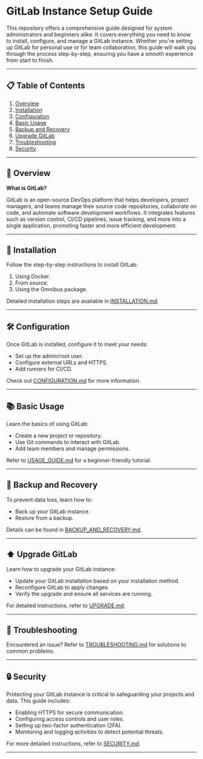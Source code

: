 # GitLab Instance Setup Guide

This repository offers a comprehensive guide designed for system administrators and beginners alike. It covers everything you need to know to install, configure, and manage a GitLab instance. Whether you're setting up GitLab for personal use or for team collaboration, this guide will walk you through the process step-by-step, ensuring you have a smooth experience from start to finish.

---

## 📋 Table of Contents

1. [Overview](#-overview)
2. [Installation](#-installation)
3. [Configuration](#-configuration)
4. [Basic Usage](#-basic-usage)
5. [Backup and Recovery](#-backup-and-recovery)
6. [Upgrade GitLab](#-upgrade-gitlab)
7. [Troubleshooting](#-troubleshooting)
8. [Security](#-security)

---

## 🌟 Overview

**What is GitLab?**

GitLab is an open-source DevOps platform that helps developers, project managers, and teams manage their source code repositories, collaborate on code, and automate software development workflows. It integrates features such as version control, CI/CD pipelines, issue tracking, and more into a single application, promoting faster and more efficient development.

---

## 🚀 Installation

Follow the step-by-step instructions to install GitLab:

1. Using Docker.
2. From source.
3. Using the Omnibus package.

Detailed installation steps are available in [INSTALLATION.md](INSTALLATION.md).

---

## 🛠 Configuration

Once GitLab is installed, configure it to meet your needs:

- Set up the admin/root user.
- Configure external URLs and HTTPS.
- Add runners for CI/CD.

Check out [CONFIGURATION.md](CONFIGURATION.md) for more information.

---

## 📚 Basic Usage

Learn the basics of using GitLab:

- Create a new project or repository.
- Use Git commands to interact with GitLab.
- Add team members and manage permissions.

Refer to [USAGE_GUIDE.md](USAGE_GUIDE.md) for a beginner-friendly tutorial.

---

## 🔄 Backup and Recovery

To prevent data loss, learn how to:

- Back up your GitLab instance.
- Restore from a backup.

Details can be found in [BACKUP_AND_RECOVERY.md](BACKUP_AND_RECOVERY.md).

---

## ⬆️ Upgrade GitLab 

Learn how to upgrade your GitLab instance:
* Update your GitLab installation based on your installation method.
* Reconfigure GitLab to apply changes. 
* Verify the upgrade and ensure all services are running. 

For detailed instructions, refer to [UPGRADE.md](UPGRADE.md). 

---

## 🛑 Troubleshooting

Encountered an issue? Refer to [TROUBLESHOOTING.md](TROUBLESHOOTING.md) for solutions to common problems.

---

## 🔒 Security 

Protecting your GitLab instance is critical to safeguarding your projects and data. This guide includes: 
* Enabling HTTPS for secure communication.
* Configuring access controls and user roles.
* Setting up two-factor authentication (2FA).
* Monitoring and logging activities to detect potential threats. 

For more detailed instructions, refer to [SECURITY.md](SECURITY.md).

---

